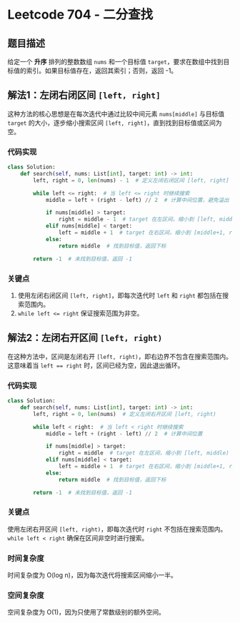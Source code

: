 # Leetcode 704 - 二分查找

## 题目描述
给定一个 **升序** 排列的整数数组 `nums` 和一个目标值 `target`，要求在数组中找到目标值的索引。如果目标值存在，返回其索引；否则，返回 -1。

## 解法1：左闭右闭区间 `[left, right]`

这种方法的核心思想是在每次迭代中通过比较中间元素 `nums[middle]` 与目标值 `target` 的大小，逐步缩小搜索区间 `[left, right]`，直到找到目标值或区间为空。

### 代码实现

```python
class Solution:
    def search(self, nums: List[int], target: int) -> int:
        left, right = 0, len(nums) - 1  # 定义左闭右闭区间 [left, right]

        while left <= right:  # 当 left <= right 时继续搜索
            middle = left + (right - left) // 2  # 计算中间位置，避免溢出

            if nums[middle] > target:
                right = middle - 1  # target 在左区间，缩小到 [left, middle-1]
            elif nums[middle] < target:
                left = middle + 1  # target 在右区间，缩小到 [middle+1, right]
            else:
                return middle  # 找到目标值，返回下标

        return -1  # 未找到目标值，返回 -1
```

### 关键点

1. 使用左闭右闭区间 `[left, right]`，即每次迭代时 `left` 和 `right` 都包括在搜索范围内。
2. `while left <= right` 保证搜索范围为非空。

## 解法2：左闭右开区间 `[left, right)`

在这种方法中，区间是左闭右开 `[left, right)`，即右边界不包含在搜索范围内。这意味着当 `left == right` 时，区间已经为空，因此退出循环。

### 代码实现
```python
class Solution:
    def search(self, nums: List[int], target: int) -> int:
        left, right = 0, len(nums)  # 定义左闭右开区间 [left, right)

        while left < right:  # 当 left < right 时继续搜索
            middle = left + (right - left) // 2  # 计算中间位置

            if nums[middle] > target:
                right = middle  # target 在左区间，缩小到 [left, middle)
            elif nums[middle] < target:
                left = middle + 1  # target 在右区间，缩小到 [middle+1, right)
            else:
                return middle  # 找到目标值，返回下标

        return -1  # 未找到目标值，返回 -1
```


### 关键点
使用左闭右开区间 `[left, right)`，即每次迭代时 `right` 不包括在搜索范围内。
`while left < right` 确保在区间非空时进行搜索。

### 时间复杂度
时间复杂度为 O(log n)，因为每次迭代将搜索区间缩小一半。

### 空间复杂度
空间复杂度为 O(1)，因为只使用了常数级别的额外空间。